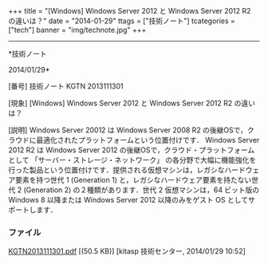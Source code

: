 ﻿+++
title = "[Windows] Windows Server 2012 と Windows Server 2012 R2 の違いは？"
date = "2014-01-29"
ttags = ["技術ノート"]
tcategories = ["tech"]
banner = "img/technote.jpg"
+++

-----------------------------------------------------------------------------------------------------------------------------

*技術ノート

2014/01/29*


[番号]
技術ノート KGTN 2013111301

[現象]
[Windows] Windows Server 2012 と Windows Server 2012 R2 の違いは？

[説明]
Windows Server 20012 は Windows Server 2008 R2
の後継OSで，クラウドに最適化されたプラットフォームという位置付けです．
Windows Server 2012 R2 は Windows Server 2012
の後継OSで，クラウド・プラットフォームとして
「サーバー・ストレージ・ネットワーク」
の各分野で大幅に機能強化を行った製品という位置付けです．提供される仮想マシンは，レガシなハードウェア要素を持つ世代
1 (Generation 1) と，レガシなハードウェア要素を持たない世代 2
(Generation 2) の２種類があります．世代 2 仮想マシンは，64 ビット版の
Windows 8 以降または Windows Server 2012 以降のみをゲスト OS
としてサポートします．


### ファイル

 
 


[KGTN2013111301.pdf](http://techreport.kitasp.net/attachments/download/1405/KGTN2013111301.pdf)
 [(50.5 KB)] [kitasp 技術センター, 2014/01/29
10:52]


 


 

